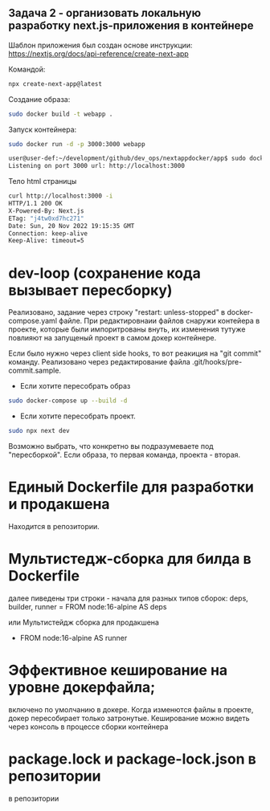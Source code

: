 ## Задача 2 - организовать локальную разработку next.js-приложения в контейнере
Шаблон приложения был создан основе инструкции: https://nextjs.org/docs/api-reference/create-next-app

Командой:
```bash
npx create-next-app@latest
```
Создание образа:
```bash
sudo docker build -t webapp .
```
Запуск контейнера:
```bash
sudo docker run -d -p 3000:3000 webapp
```
```bash
user@user-def:~/development/github/dev_ops/nextappdocker/app$ sudo docker run -p  3000:3000 webapp 
Listening on port 3000 url: http://localhost:3000
```
Тело html страницы
```bash
curl http://localhost:3000 -i
HTTP/1.1 200 OK
X-Powered-By: Next.js
ETag: "j4tw0xd7hc271"
Date: Sun, 20 Nov 2022 19:15:35 GMT
Connection: keep-alive
Keep-Alive: timeout=5
```

# dev-loop (сохранение кода вызывает пересборку)
Реализовано, задание через строку  "restart: unless-stopped" в docker-compose.yaml файле. При редактировнаии файлов снаружи контейера в проекте, которые были импоритрованы внуть, их изменения тутуже повлияют на запущеный проект в самом докер контейнере.

Если было нужно через client side hooks, то вот реакиция на "git commit" команду.
Реализовано через редактирование файла .git/hooks/pre-commit.sample.
 * Если хотите пересобрать образ
 ```bash
sudo docker-compose up --build -d 
```
 * Если хотите пересобрать проект.
 ```bash
sudo npx next dev
```
Возможно выбрать, что конкретно вы подразумеваете под "пересборкой". Если образа, то первая команда, проекта - вторая.

# Единый Dockerfile для разработки и продакшена
Находится в репозитории.

# Мультистедж-сборка для билда в Dockerfile
далее пиведены три строки - начала для разных типов сборок: deps, builder, runner
=  FROM node:16-alpine AS deps
 
или Мультистейдж сборка для продакшена
- FROM node:16-alpine AS runner

# Эффективное кеширование на уровне докерфайла; 
 включено по умолчанию в докере. Когда изменются файлы в проекте, докер пересобирает только затронутые. 
 Кеширование можно видеть через консоль в процессе сборки контейнера

# package.lock и package-lock.json в репозитории
в репозитории

